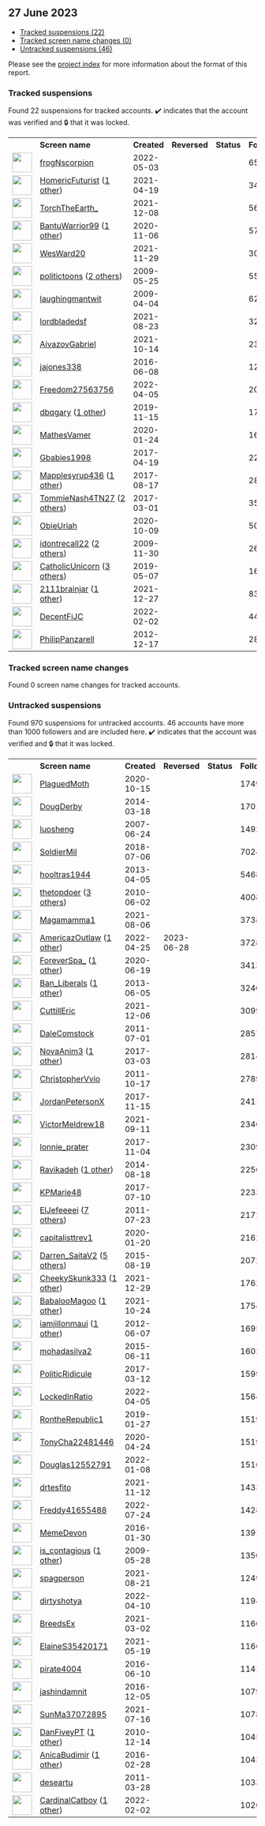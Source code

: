 ## 27 June 2023

* [Tracked suspensions (22)](#tracked-suspensions)
* [Tracked screen name changes (0)](#tracked-screen-name-changes)
* [Untracked suspensions (46)](#untracked-suspensions)

Please see the [project index](https://github.com/travisbrown/twitter-watch) for more information about the format of this report.

### Tracked suspensions

Found 22 suspensions for tracked accounts.
  ✔️ indicates that the account was verified and 🔒 that it was locked.

<table>
    <tr>
        <th></th>
        <th align="left">Screen name</th>
        <th align="left">Created</th>
        <th align="left">Reversed</th>
        <th align="left">Status</th>
        <th align="left">Followers</th>
        <th align="left">Ranking</th></tr>
    </tr>
        <tr>
            <td><a href="https://twitter.com/intent/user?user_id=1521309472513306624">
                <img src="https://pbs.twimg.com/profile_images/1531784880123695105/siBDocM2_normal.jpg" width="40px" height="40px" align="center"/></a>
            </td>
            <td>
                <a href="https://twitter.com/frogNscorpion">frogNscorpion</a></td>
            <td>2022-05-03</td>
            <td></td>
            <td align="center"></td>
            <td>650</td>
            <td>3063</td>
        </tr>
        <tr>
            <td><a href="https://twitter.com/intent/user?user_id=1384150270859382793">
                <img src="https://pbs.twimg.com/profile_images/1400217674676834308/kvSLPqvV_normal.jpg" width="40px" height="40px" align="center"/></a>
            </td>
            <td>
                <a href="https://twitter.com/HomericFuturist">HomericFuturist</a>&nbsp;(<a href="https://api.memory.lol/v1/tw/id/1384150270859382793">1 other</a>)&nbsp;</td>
            <td>2021-04-19</td>
            <td></td>
            <td align="center"></td>
            <td>3406</td>
            <td>5549</td>
        </tr>
        <tr>
            <td><a href="https://twitter.com/intent/user?user_id=1468411571558825987">
                <img src="https://pbs.twimg.com/profile_images/1468413042794901504/mM7ZVPu__normal.jpg" width="40px" height="40px" align="center"/></a>
            </td>
            <td>
                <a href="https://twitter.com/TorchTheEarth_">TorchTheEarth_</a></td>
            <td>2021-12-08</td>
            <td></td>
            <td align="center"></td>
            <td>562</td>
            <td>7779</td>
        </tr>
        <tr>
            <td><a href="https://twitter.com/intent/user?user_id=1324516453274521600">
                <img src="https://pbs.twimg.com/profile_images/1598338870810230785/d2pLvGad_normal.jpg" width="40px" height="40px" align="center"/></a>
            </td>
            <td>
                <a href="https://twitter.com/BantuWarrior99">BantuWarrior99</a>&nbsp;(<a href="https://api.memory.lol/v1/tw/id/1324516453274521600">1 other</a>)&nbsp;</td>
            <td>2020-11-06</td>
            <td></td>
            <td align="center"></td>
            <td>572</td>
            <td>22986</td>
        </tr>
        <tr>
            <td><a href="https://twitter.com/intent/user?user_id=1465126323375030278">
                <img src="https://pbs.twimg.com/profile_images/1591792398950187009/WxysjwVp_normal.jpg" width="40px" height="40px" align="center"/></a>
            </td>
            <td>
                <a href="https://twitter.com/WesWard20">WesWard20</a></td>
            <td>2021-11-29</td>
            <td></td>
            <td align="center"></td>
            <td>3078</td>
            <td>23635</td>
        </tr>
        <tr>
            <td><a href="https://twitter.com/intent/user?user_id=42410634">
                <img src="https://pbs.twimg.com/profile_images/1584806137559400448/11X1AFVR_normal.jpg" width="40px" height="40px" align="center"/></a>
            </td>
            <td>
                <a href="https://twitter.com/politictoons">politictoons</a>&nbsp;(<a href="https://api.memory.lol/v1/tw/id/42410634">2 others</a>)&nbsp;</td>
            <td>2009-05-25</td>
            <td></td>
            <td align="center"></td>
            <td>5571</td>
            <td>24702</td>
        </tr>
        <tr>
            <td><a href="https://twitter.com/intent/user?user_id=28716183">
                <img src="https://pbs.twimg.com/profile_images/891695864577765376/oygqZZq4_normal.jpg" width="40px" height="40px" align="center"/></a>
            </td>
            <td>
                <a href="https://twitter.com/laughingmantwit">laughingmantwit</a></td>
            <td>2009-04-04</td>
            <td></td>
            <td align="center"></td>
            <td>6201</td>
            <td>30865</td>
        </tr>
        <tr>
            <td><a href="https://twitter.com/intent/user?user_id=1429908946848993282">
                <img src="https://pbs.twimg.com/profile_images/1430874042865704970/j7z56bEA_normal.jpg" width="40px" height="40px" align="center"/></a>
            </td>
            <td>
                <a href="https://twitter.com/lordbladedsf">lordbladedsf</a></td>
            <td>2021-08-23</td>
            <td></td>
            <td align="center"></td>
            <td>3211</td>
            <td>49129</td>
        </tr>
        <tr>
            <td><a href="https://twitter.com/intent/user?user_id=1448483666129260548">
                <img src="https://pbs.twimg.com/profile_images/1541589690784047104/1N4EDrUX_normal.jpg" width="40px" height="40px" align="center"/></a>
            </td>
            <td>
                <a href="https://twitter.com/AivazovGabriel">AivazovGabriel</a></td>
            <td>2021-10-14</td>
            <td></td>
            <td align="center"></td>
            <td>234</td>
            <td>49833</td>
        </tr>
        <tr>
            <td><a href="https://twitter.com/intent/user?user_id=740358125392408576">
                <img src="https://pbs.twimg.com/profile_images/768420642488197120/311SGzGv_normal.jpg" width="40px" height="40px" align="center"/></a>
            </td>
            <td>
                <a href="https://twitter.com/jajones338">jajones338</a></td>
            <td>2016-06-08</td>
            <td></td>
            <td align="center"></td>
            <td>12694</td>
            <td>66654</td>
        </tr>
        <tr>
            <td><a href="https://twitter.com/intent/user?user_id=1511199111575482372">
                <img src="https://pbs.twimg.com/profile_images/1528108748782178304/pbLKIvN2_normal.jpg" width="40px" height="40px" align="center"/></a>
            </td>
            <td>
                <a href="https://twitter.com/Freedom27563756">Freedom27563756</a></td>
            <td>2022-04-05</td>
            <td></td>
            <td align="center"></td>
            <td>2078</td>
            <td>67985</td>
        </tr>
        <tr>
            <td><a href="https://twitter.com/intent/user?user_id=1195488836337299456">
                <img src="https://pbs.twimg.com/profile_images/1265630430851551234/Ru8jvi6j_normal.jpg" width="40px" height="40px" align="center"/></a>
            </td>
            <td>
                <a href="https://twitter.com/dbqgary">dbqgary</a>&nbsp;(<a href="https://api.memory.lol/v1/tw/id/1195488836337299456">1 other</a>)&nbsp;</td>
            <td>2019-11-15</td>
            <td></td>
            <td align="center"></td>
            <td>1722</td>
            <td>68962</td>
        </tr>
        <tr>
            <td><a href="https://twitter.com/intent/user?user_id=1220548403408592897">
                <img src="https://pbs.twimg.com/profile_images/1481894123372228608/3l2Hqx8m_normal.jpg" width="40px" height="40px" align="center"/></a>
            </td>
            <td>
                <a href="https://twitter.com/MathesVamer">MathesVamer</a></td>
            <td>2020-01-24</td>
            <td></td>
            <td align="center"></td>
            <td>1644</td>
            <td>70735</td>
        </tr>
        <tr>
            <td><a href="https://twitter.com/intent/user?user_id=854735840488116224">
                <img src="https://pbs.twimg.com/profile_images/1170533165515071489/M1bnNVur_normal.jpg" width="40px" height="40px" align="center"/></a>
            </td>
            <td>
                <a href="https://twitter.com/Gbabies1998">Gbabies1998</a></td>
            <td>2017-04-19</td>
            <td></td>
            <td align="center"></td>
            <td>2245</td>
            <td>71809</td>
        </tr>
        <tr>
            <td><a href="https://twitter.com/intent/user?user_id=898253024971309056">
                <img src="https://pbs.twimg.com/profile_images/1425131812158722048/63dnIkhs_normal.jpg" width="40px" height="40px" align="center"/></a>
            </td>
            <td>
                <a href="https://twitter.com/Mapplesyrup436">Mapplesyrup436</a>&nbsp;(<a href="https://api.memory.lol/v1/tw/id/898253024971309056">1 other</a>)&nbsp;</td>
            <td>2017-08-17</td>
            <td></td>
            <td align="center"></td>
            <td>286</td>
            <td>75524</td>
        </tr>
        <tr>
            <td><a href="https://twitter.com/intent/user?user_id=837075744887033856">
                <img src="https://pbs.twimg.com/profile_images/1569901549618356227/QYDFVdmd_normal.jpg" width="40px" height="40px" align="center"/></a>
            </td>
            <td>
                <a href="https://twitter.com/TommieNash4TN27">TommieNash4TN27</a>&nbsp;(<a href="https://api.memory.lol/v1/tw/id/837075744887033856">2 others</a>)&nbsp;</td>
            <td>2017-03-01</td>
            <td></td>
            <td align="center"></td>
            <td>3591</td>
            <td>83731</td>
        </tr>
        <tr>
            <td><a href="https://twitter.com/intent/user?user_id=1314662545895182336">
                <img src="https://pbs.twimg.com/profile_images/1314683480459091969/jz74VpR9_normal.jpg" width="40px" height="40px" align="center"/></a>
            </td>
            <td>
                <a href="https://twitter.com/ObieUriah">ObieUriah</a></td>
            <td>2020-10-09</td>
            <td></td>
            <td align="center"></td>
            <td>505</td>
            <td>89099</td>
        </tr>
        <tr>
            <td><a href="https://twitter.com/intent/user?user_id=93641638">
                <img src="https://pbs.twimg.com/profile_images/1526631836767723522/1TfYi3rm_normal.jpg" width="40px" height="40px" align="center"/></a>
            </td>
            <td>
                <a href="https://twitter.com/idontrecall22">idontrecall22</a>&nbsp;(<a href="https://api.memory.lol/v1/tw/id/93641638">2 others</a>)&nbsp;</td>
            <td>2009-11-30</td>
            <td></td>
            <td align="center"></td>
            <td>265</td>
            <td>91469</td>
        </tr>
        <tr>
            <td><a href="https://twitter.com/intent/user?user_id=1125654884265676800">
                <img src="https://pbs.twimg.com/profile_images/1587726715115151360/6lC4JvzD_normal.jpg" width="40px" height="40px" align="center"/></a>
            </td>
            <td>
                <a href="https://twitter.com/CatholicUnicorn">CatholicUnicorn</a>&nbsp;(<a href="https://api.memory.lol/v1/tw/id/1125654884265676800">3 others</a>)&nbsp;</td>
            <td>2019-05-07</td>
            <td></td>
            <td align="center"></td>
            <td>1602</td>
            <td>93210</td>
        </tr>
        <tr>
            <td><a href="https://twitter.com/intent/user?user_id=1475612788647157766">
                <img src="https://pbs.twimg.com/profile_images/1584649954831880192/3nzZ38Tj_normal.jpg" width="40px" height="40px" align="center"/></a>
            </td>
            <td>
                <a href="https://twitter.com/2111brainjar">2111brainjar</a>&nbsp;(<a href="https://api.memory.lol/v1/tw/id/1475612788647157766">1 other</a>)&nbsp;</td>
            <td>2021-12-27</td>
            <td></td>
            <td align="center"></td>
            <td>838</td>
            <td>95423</td>
        </tr>
        <tr>
            <td><a href="https://twitter.com/intent/user?user_id=1488974927705354248">
                <img src="https://pbs.twimg.com/profile_images/1527015717916246016/Agdq2Lgn_normal.jpg" width="40px" height="40px" align="center"/></a>
            </td>
            <td>
                <a href="https://twitter.com/DecentFiJC">DecentFiJC</a></td>
            <td>2022-02-02</td>
            <td></td>
            <td align="center"></td>
            <td>4413</td>
            <td>96431</td>
        </tr>
        <tr>
            <td><a href="https://twitter.com/intent/user?user_id=1016639816">
                <img src="https://pbs.twimg.com/profile_images/1357203278975676416/LtdrV3MG_normal.jpg" width="40px" height="40px" align="center"/></a>
            </td>
            <td>
                <a href="https://twitter.com/PhilipPanzarell">PhilipPanzarell</a></td>
            <td>2012-12-17</td>
            <td></td>
            <td align="center"></td>
            <td>28</td>
            <td>99532</td>
        </tr></table>

### Tracked screen name changes

Found 0 screen name changes for tracked accounts.

### Untracked suspensions

Found 970 suspensions for untracked accounts.
46 accounts have more than 1000 followers and are included here.
  ✔️ indicates that the account was verified and 🔒 that it was locked.

<table>
    <tr>
        <th></th>
        <th align="left">Screen name</th>
        <th align="left">Created</th>
        <th align="left">Reversed</th>
        <th align="left">Status</th>
        <th align="left">Followers</th>
    </tr>
        <tr>
            <td><a href="https://twitter.com/intent/user?user_id=1316889870686670851">
                <img src="https://pbs.twimg.com/profile_images/1592900089160384514/IwWSj8hu_normal.jpg" width="40px" height="40px" align="center"/></a>
            </td>
            <td>
                <a href="https://twitter.com/PlaguedMoth">PlaguedMoth</a></td>
            <td>2020-10-15</td>
            <td></td>
            <td align="center"></td>
            <td>17496</td>
        </tr>
        <tr>
            <td><a href="https://twitter.com/intent/user?user_id=2395404686">
                <img src="https://pbs.twimg.com/profile_images/1521253358165757953/yO7ttENI_normal.jpg" width="40px" height="40px" align="center"/></a>
            </td>
            <td>
                <a href="https://twitter.com/DougDerby">DougDerby</a></td>
            <td>2014-03-18</td>
            <td></td>
            <td align="center"></td>
            <td>17018</td>
        </tr>
        <tr>
            <td><a href="https://twitter.com/intent/user?user_id=7047182">
                <img src="https://pbs.twimg.com/profile_images/2364144476/5F00EFB7-8B04-43F4-86B4-3810679901C4_normal" width="40px" height="40px" align="center"/></a>
            </td>
            <td>
                <a href="https://twitter.com/luosheng">luosheng</a></td>
            <td>2007-06-24</td>
            <td></td>
            <td align="center"></td>
            <td>14926</td>
        </tr>
        <tr>
            <td><a href="https://twitter.com/intent/user?user_id=1015238200900583424">
                <img src="https://pbs.twimg.com/profile_images/1023453973016178688/yWDGByl3_normal.jpg" width="40px" height="40px" align="center"/></a>
            </td>
            <td>
                <a href="https://twitter.com/SoldierMil">SoldierMil</a></td>
            <td>2018-07-06</td>
            <td></td>
            <td align="center"></td>
            <td>7024</td>
        </tr>
        <tr>
            <td><a href="https://twitter.com/intent/user?user_id=1329342271">
                <img src="https://pbs.twimg.com/profile_images/1591554168136896513/nlwnfNg5_normal.jpg" width="40px" height="40px" align="center"/></a>
            </td>
            <td>
                <a href="https://twitter.com/hooltras1944">hooltras1944</a></td>
            <td>2013-04-05</td>
            <td></td>
            <td align="center"></td>
            <td>5468</td>
        </tr>
        <tr>
            <td><a href="https://twitter.com/intent/user?user_id=151185032">
                <img src="https://pbs.twimg.com/profile_images/1587069626244124673/HyoV4ltC_normal.jpg" width="40px" height="40px" align="center"/></a>
            </td>
            <td>
                <a href="https://twitter.com/thetopdoer">thetopdoer</a>&nbsp;(<a href="https://api.memory.lol/v1/tw/id/151185032">3 others</a>)&nbsp;</td>
            <td>2010-06-02</td>
            <td></td>
            <td align="center"></td>
            <td>4008</td>
        </tr>
        <tr>
            <td><a href="https://twitter.com/intent/user?user_id=1423788939777818625">
                <img src="https://pbs.twimg.com/profile_images/1423789556277600260/b8qfyYOv_normal.jpg" width="40px" height="40px" align="center"/></a>
            </td>
            <td>
                <a href="https://twitter.com/Magamamma1">Magamamma1</a></td>
            <td>2021-08-06</td>
            <td></td>
            <td align="center"></td>
            <td>3738</td>
        </tr>
        <tr>
            <td><a href="https://twitter.com/intent/user?user_id=1518700962852085760">
                <img src="https://pbs.twimg.com/profile_images/1569890869855100928/6JVgStGj_normal.jpg" width="40px" height="40px" align="center"/></a>
            </td>
            <td>
                <a href="https://twitter.com/AmericazOutlaw">AmericazOutlaw</a>&nbsp;(<a href="https://api.memory.lol/v1/tw/id/1518700962852085760">1 other</a>)&nbsp;</td>
            <td>2022-04-25</td>
            <td>2023-06-28</td>
            <td align="center"></td>
            <td>3728</td>
        </tr>
        <tr>
            <td><a href="https://twitter.com/intent/user?user_id=1274088601119338496">
                <img src="https://pbs.twimg.com/profile_images/1274088815624323072/O01HLVWD_normal.jpg" width="40px" height="40px" align="center"/></a>
            </td>
            <td>
                <a href="https://twitter.com/ForeverSpa_">ForeverSpa_</a>&nbsp;(<a href="https://api.memory.lol/v1/tw/id/1274088601119338496">1 other</a>)&nbsp;</td>
            <td>2020-06-19</td>
            <td></td>
            <td align="center"></td>
            <td>3413</td>
        </tr>
        <tr>
            <td><a href="https://twitter.com/intent/user?user_id=1484987880">
                <img src="https://pbs.twimg.com/profile_images/1070752027267936256/FsnVr6Ah_normal.jpg" width="40px" height="40px" align="center"/></a>
            </td>
            <td>
                <a href="https://twitter.com/Ban_Liberals">Ban_Liberals</a>&nbsp;(<a href="https://api.memory.lol/v1/tw/id/1484987880">1 other</a>)&nbsp;</td>
            <td>2013-06-05</td>
            <td></td>
            <td align="center"></td>
            <td>3240</td>
        </tr>
        <tr>
            <td><a href="https://twitter.com/intent/user?user_id=1467991802116546569">
                <img src="https://pbs.twimg.com/profile_images/1597751770377338880/b_JSkAiv_normal.jpg" width="40px" height="40px" align="center"/></a>
            </td>
            <td>
                <a href="https://twitter.com/CuttillEric">CuttillEric</a></td>
            <td>2021-12-06</td>
            <td></td>
            <td align="center"></td>
            <td>3099</td>
        </tr>
        <tr>
            <td><a href="https://twitter.com/intent/user?user_id=327140062">
                <img src="https://pbs.twimg.com/profile_images/636548611715657728/1DaKgPh__normal.jpg" width="40px" height="40px" align="center"/></a>
            </td>
            <td>
                <a href="https://twitter.com/DaleComstock">DaleComstock</a></td>
            <td>2011-07-01</td>
            <td></td>
            <td align="center"></td>
            <td>2857</td>
        </tr>
        <tr>
            <td><a href="https://twitter.com/intent/user?user_id=837530402680008704">
                <img src="https://pbs.twimg.com/profile_images/1585757594026938368/I6ufsbp7_normal.jpg" width="40px" height="40px" align="center"/></a>
            </td>
            <td>
                <a href="https://twitter.com/NovaAnim3">NovaAnim3</a>&nbsp;(<a href="https://api.memory.lol/v1/tw/id/837530402680008704">1 other</a>)&nbsp;</td>
            <td>2017-03-03</td>
            <td></td>
            <td align="center"></td>
            <td>2814</td>
        </tr>
        <tr>
            <td><a href="https://twitter.com/intent/user?user_id=392796922">
                <img src="https://pbs.twimg.com/profile_images/1560194747410644997/t09uO_O8_normal.jpg" width="40px" height="40px" align="center"/></a>
            </td>
            <td>
                <a href="https://twitter.com/ChristopherVvio">ChristopherVvio</a></td>
            <td>2011-10-17</td>
            <td></td>
            <td align="center"></td>
            <td>2789</td>
        </tr>
        <tr>
            <td><a href="https://twitter.com/intent/user?user_id=930622565764161536">
                <img src="https://pbs.twimg.com/profile_images/930623998408450049/sznZYGLM_normal.jpg" width="40px" height="40px" align="center"/></a>
            </td>
            <td>
                <a href="https://twitter.com/JordanPetersonX">JordanPetersonX</a></td>
            <td>2017-11-15</td>
            <td></td>
            <td align="center"></td>
            <td>2411</td>
        </tr>
        <tr>
            <td><a href="https://twitter.com/intent/user?user_id=1436648034352386054">
                <img src="https://pbs.twimg.com/profile_images/1594587924984651777/KJv0QFkR_normal.jpg" width="40px" height="40px" align="center"/></a>
            </td>
            <td>
                <a href="https://twitter.com/VictorMeldrew18">VictorMeldrew18</a></td>
            <td>2021-09-11</td>
            <td></td>
            <td align="center"></td>
            <td>2346</td>
        </tr>
        <tr>
            <td><a href="https://twitter.com/intent/user?user_id=926796290528231426">
                <img src="https://pbs.twimg.com/profile_images/1494722038363267084/UYSwqoN7_normal.jpg" width="40px" height="40px" align="center"/></a>
            </td>
            <td>
                <a href="https://twitter.com/lonnie_prater">lonnie_prater</a></td>
            <td>2017-11-04</td>
            <td></td>
            <td align="center"></td>
            <td>2309</td>
        </tr>
        <tr>
            <td><a href="https://twitter.com/intent/user?user_id=2746458141">
                <img src="https://pbs.twimg.com/profile_images/1548356879151026182/bQ02C-wP_normal.jpg" width="40px" height="40px" align="center"/></a>
            </td>
            <td>
                <a href="https://twitter.com/Ravikadeh">Ravikadeh</a>&nbsp;(<a href="https://api.memory.lol/v1/tw/id/2746458141">1 other</a>)&nbsp;</td>
            <td>2014-08-18</td>
            <td></td>
            <td align="center"></td>
            <td>2250</td>
        </tr>
        <tr>
            <td><a href="https://twitter.com/intent/user?user_id=884504897558892545">
                <img src="https://pbs.twimg.com/profile_images/1478581422432657413/gTjyz8tv_normal.jpg" width="40px" height="40px" align="center"/></a>
            </td>
            <td>
                <a href="https://twitter.com/KPMarie48">KPMarie48</a></td>
            <td>2017-07-10</td>
            <td></td>
            <td align="center"></td>
            <td>2233</td>
        </tr>
        <tr>
            <td><a href="https://twitter.com/intent/user?user_id=341182513">
                <img src="https://pbs.twimg.com/profile_images/1585994739857358849/Y9tcaww9_normal.jpg" width="40px" height="40px" align="center"/></a>
            </td>
            <td>
                <a href="https://twitter.com/ElJefeeeei">ElJefeeeei</a>&nbsp;(<a href="https://api.memory.lol/v1/tw/id/341182513">7 others</a>)&nbsp;</td>
            <td>2011-07-23</td>
            <td></td>
            <td align="center"></td>
            <td>2172</td>
        </tr>
        <tr>
            <td><a href="https://twitter.com/intent/user?user_id=1219311265031630848">
                <img src="https://pbs.twimg.com/profile_images/1408485714753376265/1rRnzvvY_normal.jpg" width="40px" height="40px" align="center"/></a>
            </td>
            <td>
                <a href="https://twitter.com/capitalisttrev1">capitalisttrev1</a></td>
            <td>2020-01-20</td>
            <td></td>
            <td align="center"></td>
            <td>2162</td>
        </tr>
        <tr>
            <td><a href="https://twitter.com/intent/user?user_id=3431330625">
                <img src="https://pbs.twimg.com/profile_images/1530586311219941376/yKw-R3yb_normal.jpg" width="40px" height="40px" align="center"/></a>
            </td>
            <td>
                <a href="https://twitter.com/Darren_SaitaV2">Darren_SaitaV2</a>&nbsp;(<a href="https://api.memory.lol/v1/tw/id/3431330625">5 others</a>)&nbsp;</td>
            <td>2015-08-19</td>
            <td></td>
            <td align="center"></td>
            <td>2072</td>
        </tr>
        <tr>
            <td><a href="https://twitter.com/intent/user?user_id=1476118258428243968">
                <img src="https://pbs.twimg.com/profile_images/1492294938692063232/y7I02bLt_normal.jpg" width="40px" height="40px" align="center"/></a>
            </td>
            <td>
                <a href="https://twitter.com/CheekySkunk333">CheekySkunk333</a>&nbsp;(<a href="https://api.memory.lol/v1/tw/id/1476118258428243968">1 other</a>)&nbsp;</td>
            <td>2021-12-29</td>
            <td></td>
            <td align="center"></td>
            <td>1762</td>
        </tr>
        <tr>
            <td><a href="https://twitter.com/intent/user?user_id=1452381333141872647">
                <img src="https://pbs.twimg.com/profile_images/1592649329873149953/KhM3HnHP_normal.jpg" width="40px" height="40px" align="center"/></a>
            </td>
            <td>
                <a href="https://twitter.com/BabalooMagoo">BabalooMagoo</a>&nbsp;(<a href="https://api.memory.lol/v1/tw/id/1452381333141872647">1 other</a>)&nbsp;</td>
            <td>2021-10-24</td>
            <td></td>
            <td align="center"></td>
            <td>1754</td>
        </tr>
        <tr>
            <td><a href="https://twitter.com/intent/user?user_id=602294029">
                <img src="https://pbs.twimg.com/profile_images/1172392578999668736/SzSW72Hm_normal.jpg" width="40px" height="40px" align="center"/></a>
            </td>
            <td>
                <a href="https://twitter.com/iamjillonmaui">iamjillonmaui</a>&nbsp;(<a href="https://api.memory.lol/v1/tw/id/602294029">1 other</a>)&nbsp;</td>
            <td>2012-06-07</td>
            <td></td>
            <td align="center"></td>
            <td>1695</td>
        </tr>
        <tr>
            <td><a href="https://twitter.com/intent/user?user_id=3318927789">
                <img src="https://pbs.twimg.com/profile_images/1531196274606854144/pLjClJh8_normal.jpg" width="40px" height="40px" align="center"/></a>
            </td>
            <td>
                <a href="https://twitter.com/mohadasilva2">mohadasilva2</a></td>
            <td>2015-06-11</td>
            <td></td>
            <td align="center"></td>
            <td>1602</td>
        </tr>
        <tr>
            <td><a href="https://twitter.com/intent/user?user_id=841057144568991744">
                <img src="https://pbs.twimg.com/profile_images/1420052350178414592/fQ5p--ox_normal.jpg" width="40px" height="40px" align="center"/></a>
            </td>
            <td>
                <a href="https://twitter.com/PoliticRidicule">PoliticRidicule</a></td>
            <td>2017-03-12</td>
            <td></td>
            <td align="center"></td>
            <td>1599</td>
        </tr>
        <tr>
            <td><a href="https://twitter.com/intent/user?user_id=1511318576258502656">
                <img src="https://pbs.twimg.com/profile_images/1598271537571831810/raXNhd45_normal.jpg" width="40px" height="40px" align="center"/></a>
            </td>
            <td>
                <a href="https://twitter.com/LockedInRatio">LockedInRatio</a></td>
            <td>2022-04-05</td>
            <td></td>
            <td align="center"></td>
            <td>1564</td>
        </tr>
        <tr>
            <td><a href="https://twitter.com/intent/user?user_id=1089510424414965760">
                <img src="https://pbs.twimg.com/profile_images/1466962624961294341/_MK8yJEA_normal.jpg" width="40px" height="40px" align="center"/></a>
            </td>
            <td>
                <a href="https://twitter.com/RontheRepublic1">RontheRepublic1</a></td>
            <td>2019-01-27</td>
            <td></td>
            <td align="center"></td>
            <td>1519</td>
        </tr>
        <tr>
            <td><a href="https://twitter.com/intent/user?user_id=1253611682846433280">
                <img src="https://pbs.twimg.com/profile_images/1557439120343007241/snWD-Suc_normal.jpg" width="40px" height="40px" align="center"/></a>
            </td>
            <td>
                <a href="https://twitter.com/TonyCha22481446">TonyCha22481446</a></td>
            <td>2020-04-24</td>
            <td></td>
            <td align="center"></td>
            <td>1519</td>
        </tr>
        <tr>
            <td><a href="https://twitter.com/intent/user?user_id=1479632623643369473">
                <img src="https://pbs.twimg.com/profile_images/1567724599231582208/sRxaU-fP_normal.jpg" width="40px" height="40px" align="center"/></a>
            </td>
            <td>
                <a href="https://twitter.com/Douglas12552791">Douglas12552791</a></td>
            <td>2022-01-08</td>
            <td></td>
            <td align="center"></td>
            <td>1516</td>
        </tr>
        <tr>
            <td><a href="https://twitter.com/intent/user?user_id=1459021063690416128">
                <img src="https://pbs.twimg.com/profile_images/1579160811469213703/-nySnwGR_normal.jpg" width="40px" height="40px" align="center"/></a>
            </td>
            <td>
                <a href="https://twitter.com/drtesfito">drtesfito</a></td>
            <td>2021-11-12</td>
            <td></td>
            <td align="center"></td>
            <td>1433</td>
        </tr>
        <tr>
            <td><a href="https://twitter.com/intent/user?user_id=1551221602829885442">
                <img src="https://pbs.twimg.com/profile_images/1551544606592012288/LMzjPKE__normal.jpg" width="40px" height="40px" align="center"/></a>
            </td>
            <td>
                <a href="https://twitter.com/Freddy41655488">Freddy41655488</a></td>
            <td>2022-07-24</td>
            <td></td>
            <td align="center"></td>
            <td>1428</td>
        </tr>
        <tr>
            <td><a href="https://twitter.com/intent/user?user_id=4863847121">
                <img src="https://pbs.twimg.com/profile_images/1457317865972027392/VwKCA7fw_normal.jpg" width="40px" height="40px" align="center"/></a>
            </td>
            <td>
                <a href="https://twitter.com/MemeDevon">MemeDevon</a></td>
            <td>2016-01-30</td>
            <td></td>
            <td align="center"></td>
            <td>1391</td>
        </tr>
        <tr>
            <td><a href="https://twitter.com/intent/user?user_id=43111953">
                <img src="https://pbs.twimg.com/profile_images/1573055130014044162/8vRCOxCk_normal.jpg" width="40px" height="40px" align="center"/></a>
            </td>
            <td>
                <a href="https://twitter.com/is_contagious">is_contagious</a>&nbsp;(<a href="https://api.memory.lol/v1/tw/id/43111953">1 other</a>)&nbsp;</td>
            <td>2009-05-28</td>
            <td></td>
            <td align="center"></td>
            <td>1350</td>
        </tr>
        <tr>
            <td><a href="https://twitter.com/intent/user?user_id=1428876557221777413">
                <img src="https://pbs.twimg.com/profile_images/1585099951243235329/zZK9c2_8_normal.jpg" width="40px" height="40px" align="center"/></a>
            </td>
            <td>
                <a href="https://twitter.com/spagperson">spagperson</a></td>
            <td>2021-08-21</td>
            <td></td>
            <td align="center"></td>
            <td>1249</td>
        </tr>
        <tr>
            <td><a href="https://twitter.com/intent/user?user_id=1513167970800963596">
                <img src="https://pbs.twimg.com/profile_images/1588376167207391232/pZZnJXDw_normal.jpg" width="40px" height="40px" align="center"/></a>
            </td>
            <td>
                <a href="https://twitter.com/dirtyshotya">dirtyshotya</a></td>
            <td>2022-04-10</td>
            <td></td>
            <td align="center"></td>
            <td>1194</td>
        </tr>
        <tr>
            <td><a href="https://twitter.com/intent/user?user_id=1366836772978712586">
                <img src="https://pbs.twimg.com/profile_images/1523767055719219205/LNCsuqY__normal.jpg" width="40px" height="40px" align="center"/></a>
            </td>
            <td>
                <a href="https://twitter.com/BreedsEx">BreedsEx</a></td>
            <td>2021-03-02</td>
            <td></td>
            <td align="center"></td>
            <td>1166</td>
        </tr>
        <tr>
            <td><a href="https://twitter.com/intent/user?user_id=1394956295686524928">
                <img src="https://pbs.twimg.com/profile_images/1565702397107834885/DFZG5_fR_normal.jpg" width="40px" height="40px" align="center"/></a>
            </td>
            <td>
                <a href="https://twitter.com/ElaineS35420171">ElaineS35420171</a></td>
            <td>2021-05-19</td>
            <td></td>
            <td align="center"></td>
            <td>1166</td>
        </tr>
        <tr>
            <td><a href="https://twitter.com/intent/user?user_id=741333398115868672">
                <img src="https://abs.twimg.com/sticky/default_profile_images/default_profile_normal.png" width="40px" height="40px" align="center"/></a>
            </td>
            <td>
                <a href="https://twitter.com/pirate4004">pirate4004</a></td>
            <td>2016-06-10</td>
            <td></td>
            <td align="center"></td>
            <td>1141</td>
        </tr>
        <tr>
            <td><a href="https://twitter.com/intent/user?user_id=805626919911702528">
                <img src="https://pbs.twimg.com/profile_images/1126586881930489856/SS5EEu4R_normal.png" width="40px" height="40px" align="center"/></a>
            </td>
            <td>
                <a href="https://twitter.com/jashindamnit">jashindamnit</a></td>
            <td>2016-12-05</td>
            <td></td>
            <td align="center"></td>
            <td>1079</td>
        </tr>
        <tr>
            <td><a href="https://twitter.com/intent/user?user_id=1416071305586216967">
                <img src="https://pbs.twimg.com/profile_images/1416151879407570946/aWTlBEYF_normal.jpg" width="40px" height="40px" align="center"/></a>
            </td>
            <td>
                <a href="https://twitter.com/SunMa37072895">SunMa37072895</a></td>
            <td>2021-07-16</td>
            <td></td>
            <td align="center"></td>
            <td>1078</td>
        </tr>
        <tr>
            <td><a href="https://twitter.com/intent/user?user_id=226734879">
                <img src="https://pbs.twimg.com/profile_images/3713953217/1b10bd78e8e00a65f0aae30d3bb55b22_normal.jpeg" width="40px" height="40px" align="center"/></a>
            </td>
            <td>
                <a href="https://twitter.com/DanFiveyPT">DanFiveyPT</a>&nbsp;(<a href="https://api.memory.lol/v1/tw/id/226734879">1 other</a>)&nbsp;</td>
            <td>2010-12-14</td>
            <td></td>
            <td align="center"></td>
            <td>1045</td>
        </tr>
        <tr>
            <td><a href="https://twitter.com/intent/user?user_id=704061400960933889">
                <img src="https://pbs.twimg.com/profile_images/1014425477178519553/RL2aOhHl_normal.jpg" width="40px" height="40px" align="center"/></a>
            </td>
            <td>
                <a href="https://twitter.com/AnicaBudimir">AnicaBudimir</a>&nbsp;(<a href="https://api.memory.lol/v1/tw/id/704061400960933889">1 other</a>)&nbsp;</td>
            <td>2016-02-28</td>
            <td></td>
            <td align="center"></td>
            <td>1043</td>
        </tr>
        <tr>
            <td><a href="https://twitter.com/intent/user?user_id=273544503">
                <img src="https://pbs.twimg.com/profile_images/666814568992284673/7Wc2HD0P_normal.jpg" width="40px" height="40px" align="center"/></a>
            </td>
            <td>
                <a href="https://twitter.com/deseartu">deseartu</a></td>
            <td>2011-03-28</td>
            <td></td>
            <td align="center"></td>
            <td>1033</td>
        </tr>
        <tr>
            <td><a href="https://twitter.com/intent/user?user_id=1489014408248496131">
                <img src="https://pbs.twimg.com/profile_images/1596968326013616130/y9mGo8Jc_normal.jpg" width="40px" height="40px" align="center"/></a>
            </td>
            <td>
                <a href="https://twitter.com/CardinalCatboy">CardinalCatboy</a>&nbsp;(<a href="https://api.memory.lol/v1/tw/id/1489014408248496131">1 other</a>)&nbsp;</td>
            <td>2022-02-02</td>
            <td></td>
            <td align="center"></td>
            <td>1026</td>
        </tr></table>
